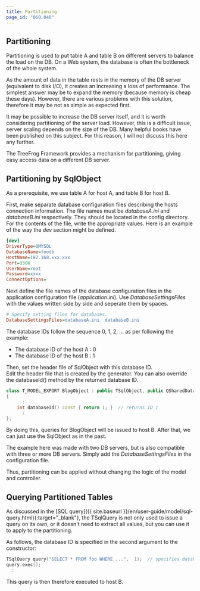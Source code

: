 ```yaml
---
title: Partitioning
page_id: "060.040"
---
```


## Partitioning

Partitioning is used to put table A and table B on different servers to balance the load on the DB. On a Web system, the database is often the bottleneck of the whole system.

As the amount of data in the table rests in the memory of the DB server (equivalent to disk I/O), it creates an increasing a loss of performance. The simplest answer may be to expand the memory (because memory is cheap these days). However, there are various problems with this solution, therefore it may be not as simple as expected first.

It may be possible to increase the DB server itself, and it is worth considering partitioning of the server load. However, this is a difficult issue, server scaling depends on the size of the DB. Many helpful books have been published on this subject. For this reason, I will not discuss this here any further.

The TreeFrog Framework provides a mechanism for partitioning, giving easy access data on a different DB server.

## Partitioning by SqlObject

As a prerequisite, we use table A for host A, and table B for host B.

First, make separate database configuration files describing the hosts connection information. The file names must be *databaseA.ini* and *databaseB.ini* respectively. They should be located in the config directory. For the contents of the file, write the appropriate values. Here is an example of the way the *dev* section might be defined.

```ini
[dev]
DriverType=QMYSQL
DatabaseName=foodb
HostName=192.168.xxx.xxx
Port=3306
UserName=root
Password=xxxx
ConnectOptions=
```

Next define the file names of the database configuration files in the application configuration file (*application.ini*). Use *DatabaseSettingsFiles* with the values written side by side and seperate them by spaces.

```ini
# Specify setting files for databases.
DatabaseSettingsFiles=databaseA.ini  databaseB.ini
```

The database IDs follow the sequence 0, 1, 2, … as per following the example:

* The database ID of the host A : 0
* The database ID of the host B : 1

Then, set the header file of SqlObject with this database ID.<br>
Edit the header file that is created by the generator. You can also override the databaseId() method by the returned database ID.

```c++
class T_MODEL_EXPORT BlogObject : public TSqlObject, public QSharedData
{
      :
    int databaseId() const { return 1; }  // returns ID 1
      :
};
```

By doing this, queries for BlogObject will be issued to host B. After that, we can just use the SqlObject as in the past.

The example here was made with two DB servers, but is also compatible with three or more DB servers. Simply add the *DatabaseSettingsFiles* in the configuration file.

Thus, partitioning can be applied without changing the logic of the model and controller.

## Querying Partitioned Tables

As discussed in the [SQL query]({{ site.baseurl }}/en/user-guide/model/sql-query.html){:target="_blank"}, the TSqlQuery is not only used to issue a query on its own, or it doesn't need to extract all values, but you can use it to apply to the partitioning.

As follows, the database ID is specified in the second argument to the constructor:

```c++
TSqlQuery query("SELECT * FROM foo WHERE ...",  1);  // specifies database ID 1
query.exec();
  :
```

This query is then therefore executed to host B.
